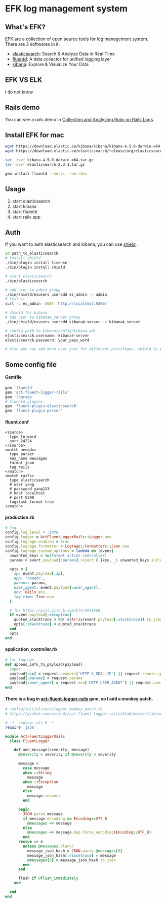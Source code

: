 # EFK log management system

## What's EFK?

EFK are a collection of open source tools for log management system.
There are 3 softwares in it.

* [elasticsearch](https://www.elastic.co/products/elasticsearch): Search & Analyze Data in Real Time
* [fluentd](http://www.fluentd.org/): A data collector for unified logging layer
* [kibana](https://www.elastic.co/products/kibana): Explore & Visualize Your Data

## EFK VS ELK

I do not know.

## Rails demo

You can see a rails demo in [Collecting and Analyzing Ruby on Rails Logs](http://www.fluentd.org/datasources/rails).

## Install EFK for mac

```bash
wget https://download.elastic.co/kibana/kibana/kibana-4.5.0-darwin-x64.tar.gz
wget https://download.elastic.co/elasticsearch/release/org/elasticsearch/distribution/tar/elasticsearch/2.3.1/elasticsearch-2.3.1.tar.gz

tar -zxvf kibana-4.5.0-darwin-x64.tar.gz
tar -zxvf elasticsearch-2.3.1.tar.gz

gem install fluentd --no-ri --no-rdoc
```

## Usage

1. start elasticsearch
2. start kibana
3. start fluentd
4. start rails app

## Auth

If you want to auth elasticsearch and kibana, you can use [shield](https://www.elastic.co/products/shield).

```bash
cd path_to_elasticsearch
# install shield
./bin/plugin install license
./bin/plugin install shield

# start elasticsearch
./bin/elasticsearch

# add user to admin group
./bin/shield/esusers useradd es_admin -r admin
# test it
curl -u es_admin -XGET 'http://localhost:9200/'

# shield for kibana
# add user to kibana4_server group
./bin/shield/esusers useradd kibana4-server -r kibana4_server

# config path_to_kibana/config/kibana.yml
elasticsearch.username: kibana4-server
elasticsearch.password: your_pass_word

# Also you can add more user just for different privileges, shield is powerful.
```

## Some config file

#### Gemfile

```ruby
gem 'fluentd'
gem 'act-fluent-logger-rails'
gem 'lograge'
# fluentd plugins
gem 'fluent-plugin-elasticsearch'
gem 'fluent-plugin-parser'
```

#### fluent.conf

```
<source>
  type forward
  port 24224
</source>
<match neeqdc>
  type parser
  key_name messages
  format json
  tag rails
</match>
<match rails>
  type elasticsearch
  # user yang
  # password yang123
  # host localhost
  # port 9200
  logstash_format true
</match>
```


#### production.rb

```ruby
# log
config.log_level = :info
config.logger = ActFluentLoggerRails::Logger.new
config.lograge.enabled = true
config.lograge.formatter = Lograge::Formatters::Json.new
config.lograge.custom_options = lambda do |event|
  unwanted_keys = %w(format action controller)
  params = event.payload[:params].reject { |key, _| unwanted_keys.include? key }

  opts = {
    ip: event.payload[:ip],
    app: 'neeqdc',
    params: params,
    user_agent: event.payload[:user_agent],
    env: Rails.env,
    log_time: Time.now
  }

  # Thx https://gist.github.com/bf4/5911868
  if event.payload[:exception]
    quoted_stacktrace = %Q('#{Array(event.payload[:stacktrace]).to_json}')
    opts[:stacktrace] = quoted_stacktrace
  end
  opts
end
```

#### application_controller.rb

```ruby
# for lograge
def append_info_to_payload(payload)
  super
  payload[:ip] = request.headers['HTTP_X_REAL_IP'] || request.remote_ip
  payload[:params] = request.params
  payload[:user_agent] = request.env['HTTP_USER_AGENT'] || request.user_agent
end
```

#### There is a bug in [act-fluent-logger-rails](https://github.com/actindi/act-fluent-logger-rails) gem, so I add a monkey patch.

```ruby
# config/initializers/logger_monkey_patch.rb
# https://github.com/actindi/act-fluent-logger-rails/blob/master/lib/act-fluent-logger-rails/logger.rb

# -*- coding: utf-8 -*-
require 'json'

module ActFluentLoggerRails
  class FluentLogger

    def add_message(severity, message)
      @severity = severity if @severity < severity

      message =
        case message
        when ::String
          message
        when ::Exception
          message
        else
          message.inspect
        end

      begin
        JSON.parse message
        if message.encoding == Encoding::UTF_8
          @messages << message
        else
          @messages << message.dup.force_encoding(Encoding::UTF_8)
        end
      rescue => e
        unless @messages.blank?
          message_json_hash = JSON.parse @messages[0]
          message_json_hash[:stacktrace] = message
          @messages[0] = message_json_hash.to_json
        end
      end

      flush if @flush_immediately
    end

  end
end
```
